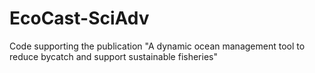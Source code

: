 # EcoCast-SciAdv
Code supporting the publication "A dynamic ocean management tool to reduce bycatch and support sustainable fisheries"
